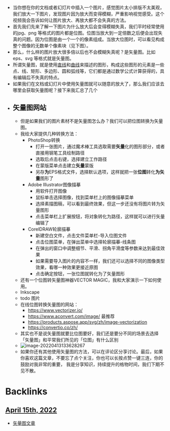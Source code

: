 - 当你想在你的文档或者幻灯片中插入一个图片，感觉图片太小排版不太美观，我们放大一下图片，发现图片因为放大而变得模糊，严重影响视觉感受。这个视频我会告诉如何让图片放大、再放大都不会失真的方法。
- 首先我们先来了解一下图片为什么放大后会变得模糊失真，我们平时经常使用的jpg、png 等格式的图片都是位图。位图当放大到一定倍数之后便会出现失真的问题。因为位图是由一个一个的像素组成。当放大位图时，可以看见构成整个图像的无数单个像素块（见下图）。
- 那么，什么样的图片放大很多倍以后也不会模糊失真呢？是矢量图。比如 eps、svg 等格式就是矢量图。
- 所谓矢量图，就是使用[直线](https://baike.baidu.com/item/直线/4876)和[曲线](https://baike.baidu.com/item/曲线/12004395)来描述的图形，构成这些图形的元素是一些点、线、矩形、多边形、圆和弧线等，它们都是通过数学公式计算获得的，具有编辑后不失真的特点。
- 如果我们在文档或幻灯片中使用矢量图就可以随意的放大了，那么我们应该去哪里会获取矢量图呢？接下来我汇总了几个
- ## 矢量图网站
    - 但是如果我们的图片素材不是矢量图怎么办？我们可以把位图转换为矢量图。
    - 我给大家提供几种转换方法：
        - PhotoShop转换
            - 打开一张图片，通过魔术棒工具选取需要**矢量**化的图形部分，或者直接用钢笔工具绘制路径
            - 选取后点击右键，选择建立工作路径
            - 在蒙版菜单点击建立**矢量**蒙版
            - 另存**为**EPS格式文件，选择默认选项，这样就把一张**位图**转化**为矢量**图形了
        - Adobe Illustrator图像描摹
            - 用软件打开图像
            - 鼠标单击选择图像，找到菜单栏上的图像描摹菜单
            - 选择素描图稿，可以看到最终效果，但这一步还没有将图片转为矢量图形
            - 点击菜单栏上扩展按钮，将对象转化为路径，这样就可以进行矢量编辑了
        - CorelDRAW轮廓描摹
            - 新建空白文件，点击文件菜单栏-导入位图文件
            - 点击位图菜单，在弹出菜单中选择轮廓描摹-线条图
            - 在弹出的窗口中调整细节、平滑、拐角平滑度等参数来达到最佳效果
            - 如果需要导入图片的内容不一样，我们还可以选择不同的图像类型效果，看哪一种效果更接近原图
            - 点击确定按钮，一张位图就转化为了矢量图形
    - 还有一个位图转矢量图神器VECTOR MAGIC，我和大家演示一下如何使用。
    - Inkscape
    - todo 图片
    - 在线位图转换矢量图的网站：
        - https://www.vectorizer.io/
        - https://www.aconvert.com/image/ 最推荐
        - https://products.aspose.app/svg/zh/image-vectorization
        - https://convertio.co/zh/
    - 其实也不是说矢量图就要比位图要好，我们还是要分不同的场景去选择「矢量图」和平常我们所见的「位图」有什么区别
    - ![image-20220413133628267](http://81.70.82.34:9000/pic/2022-04-13/image-20220413133628267.png)
    - 如果你还有其他使用矢量图的方法，可以在评论区分享讨论。最后，如果你喜欢这篇文章，不要忘了点个关注，你也可以长按点赞一键三连，你的鼓励对我非常的重要， 我是分享知识，持续提升的格物时间，我们下期不见不散。

# Backlinks
## [April 15th, 2022](<April 15th, 2022.md>)
- [矢量图文章](<矢量图文章.md>)

